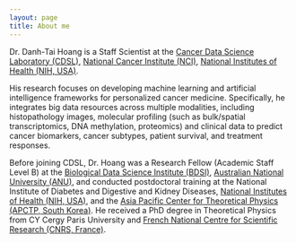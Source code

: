 ```yaml
---
layout: page
title: About me
---
```


Dr. Danh-Tai Hoang is a Staff Scientist at the [Cancer Data Science Laboratory (CDSL)](https://ccr.cancer.gov/cancer-data-science-laboratory), [National Cancer Institute (NCI)](https://www.cancer.gov/), [National Institutes of Health (NIH, USA)](https://www.nih.gov/). 

His research focuses on developing machine learning and artificial intelligence frameworks for personalized cancer medicine. Specifically, he integrates big data resources across multiple modalities, including histopathology images, molecular profiling (such as bulk/spatial transcriptomics, DNA methylation, proteomics) and clinical data to predict cancer biomarkers, cancer subtypes, patient survival, and treatment responses.

Before joining CDSL, Dr. Hoang was a Research Fellow (Academic Staff Level B) at the [Biological Data Science Institute (BDSI)](https://bdsi.anu.edu.au/), [Australian National University (ANU)](https://www.anu.edu.au/), and conducted postdoctoral training at the National Institute of Diabetes and Digestive and Kidney Diseases, [National Institutes of Health (NIH, USA)](https://www.nih.gov/), and the [Asia Pacific Center for Theoretical Physics (APCTP, South Korea)](https://www.apctp.org/). He received a PhD degree in Theoretical Physics from CY Cergy Paris University and [French National Centre for Scientific Research (CNRS, France)](https://www.cnrs.fr/en/cnrs).
